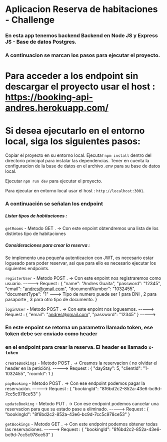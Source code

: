 # Aplicacion Reserva de habitaciones - Challenge

### En esta app tenemos backend Backend en Node JS y Express JS - Base de datos Postgres.

### A continuacion se marcan los pasos para ejecutar el proyecto.

# Para acceder a los endpoint sin descargar el proyecto usar el host : https://booking-api-andres.herokuapp.com/

# Si desea ejecutarlo en el entorno local, siga los siguientes pasos:

Copiar el proyecto en su entorno local.
Ejecutar `npm install` dentro del directorio principal para instalar las dependencias.
Tener en cuenta la configuracion de la base de datos en el archivo .env para su base de datos local.

Ejecutar `npm run dev` para ejecutar el proyecto.

Para ejecutar en entorno local usar el host : `http://localhost:3001`.

### A continuación se señalan los endpoint

##### Listar tipos de habitaciones : 
`getRooms` - Metodo GET . -> Con este enpoint obtendremos una lista de los distintos tipo de habitaciones

##### Consideraciones para crear la reserva : 
Se implemento una pequeña autenticacion con JWT, es necesario estar logueado para poder reservar,
asi que para ello es necesario ejecutar los siguientes endpoints.

`registerUser` - Metodo POST . -> Con este enpoint nos registraremos como usuario. 
-----> Request : {
    "name": "Andres Guaita",
    "password": "12345",
    "email": "andres@gmail.com",
    "documentNumber": "1032455",
    "documentType": "1" ---> Tipo de numero puede ser 1 para DNI , 2 para pasaporte , 3 para otro tipo de documento.
}

`loginUser` - Metodo POST . -> Con este enpoint nos logueamos. 
-----> Request : {
    "email": "andres@gmail.com",
    "password": "12345"
} -----> 
### En este enpoint se retorna un parametro llamado token, ese token debe ser enviado como header
### en el endpoint para crear la reserva. El header es llamado `x-token`

`createBookings` - Metodo POST . -> Creamos la reservacion ( no olvidar el header en la petición). 
-----> Request : {
    "dayStay": 5,
    "clientId": "1-1032455",
    "roomId": 1
}

`payBooking` - Metodo POST . -> Con ese endpoint podemos pagar la reservación.
-----> Request : {
    "bookingId": "8f6bd2c2-852a-43e6-bc9d-7cc5c978ce53"
}

`updateBooking` - Metodo PUT . -> Con ese endpoint podemos cancelar una reservacion para que su estado pase a eliminado.
-----> Request : {
    "bookingId": "8f6bd2c2-852a-43e6-bc9d-7cc5c978ce53"
}


`getBookings` - Metodo GET . -> Con este endpoint podemos obtener todas las reservaciones.
-----> Request : {
    "bookingId": "8f6bd2c2-852a-43e6-bc9d-7cc5c978ce53"
}

